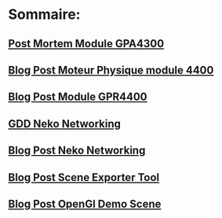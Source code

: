 # Sommaire:

## [Post Mortem Module GPA4300](https://worgaros.github.io/Pages/PostMortemModuleGPA4300)

## [Blog Post Moteur Physique module 4400](https://worgaros.github.io/Pages/BlogPostMoteurPhysique)

## [Blog Post Module GPR4400](https://worgaros.github.io/Pages/BlogPostModuleGPR4400)

## [GDD Neko Networking](https://worgaros.github.io/Pages/GDDNekoNetworking)

## [Blog Post Neko Networking](https://worgaros.github.io/Pages/BPNekoNetworking)

## [Blog Post Scene Exporter Tool](https://worgaros.github.io/Pages/BPTool)

## [Blog Post OpenGl Demo Scene](https://worgaros.github.io/Pages/OpenGLDemoScene)